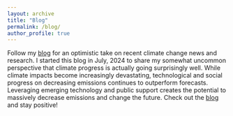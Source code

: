 ```yaml
---
layout: archive
title: "Blog"
permalink: /blog/
author_profile: true
---
```


Follow my [blog](https://baldassareclimate.substack.com/) for an optimistic take on recent climate change news and research. 
I started this blog in July, 2024 to share my somewhat uncommon perspective that climate progress is actually going surprisingly well. 
While climate impacts become increasingly devastating, technological and social progress on decreasing emissions continues to outperform forecasts. 
Leveraging emerging technology and public support creates the potential to massively decrease emissions and change the future. 
Check out the [blog](https://baldassareclimate.substack.com/) and stay positive!
